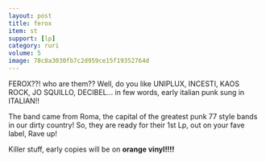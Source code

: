 ```yaml
---
layout: post
title: ferox 
item: st
support: [lp]
category: ruri
volume: 5
image: 78c8a3030fb7c2d959ce15f19352764d
---
```


FEROX??! who are them?? Well, do you like UNIPLUX, INCESTI, KAOS ROCK, JO SQUILLO, DECIBEL... in few words, early italian punk sung in ITALIAN!!

The band came from Roma, the capital of the greatest punk 77 style bands in our dirty country!
So, they are ready for their 1st Lp, out on your fave label, Rave up! 

Killer stuff, early copies will be on **orange vinyl!!!!**
